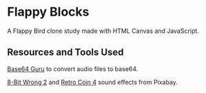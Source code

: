 # Flappy Blocks

A Flappy Bird clone study made with HTML Canvas and JavaScript.

## Resources and Tools Used

[Base64 Guru](https://base64.guru/converter/encode/audio/mp3) to convert audio files to base64.

[8-Bit Wrong 2](https://pixabay.com/sound-effects/8-bit-wrong-2-84407/) and [Retro Coin 4](https://pixabay.com/sound-effects/retro-coin-4-236671/) sound effects from Pixabay.